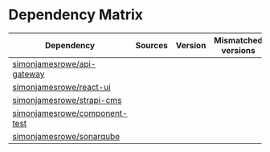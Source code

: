 # Dependency Matrix

Dependency | Sources | Version | Mismatched versions
---------- | ------- | ------- | -------------------
[simonjamesrowe/api-gateway](https://github.com/simonjamesrowe/api-gateway.git) |  | []() | 
[simonjamesrowe/react-ui](https://github.com/simonjamesrowe/react-ui.git) |  | []() | 
[simonjamesrowe/strapi-cms](https://github.com/simonjamesrowe/strapi-cms.git) |  | []() | 
[simonjamesrowe/component-test](https://github.com/simonjamesrowe/component-test.git) |  | []() | 
[simonjamesrowe/sonarqube](https://github.com/simonjamesrowe/sonarqube.git) |  | []() | 
